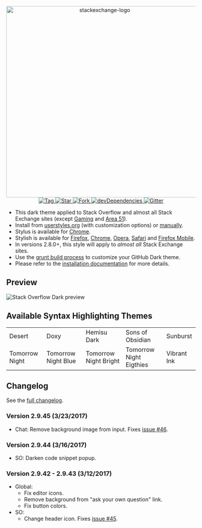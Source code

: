 <p align="center">
  <img alt="stackexchange-logo" src="https://rawgit.com/StylishThemes/logos/master/se.dark/sedark.svg" width="508">
  <br>
  <a href="https://github.com/StylishThemes/Stackoverflow-Dark/tags">
    <img src="https://img.shields.io/github/tag/StylishThemes/Stackoverflow-Dark.svg?label=%20tag%20" alt="Tag">
  </a>
  <a href="https://github.com/StylishThemes/Stackoverflow-Dark/stargazers">
    <img src="http://github-svg-buttons.herokuapp.com/star.svg?user=StylishThemes&repo=Stackoverflow-Dark&style=flat&background=007ec6" alt="Star">
  </a>
  <a href="http://github.com/StylishThemes/Stackoverflow-Dark/fork">
    <img src="http://github-svg-buttons.herokuapp.com/fork.svg?user=StylishThemes&repo=Stackoverflow-Dark&style=flat&background=007ec6" alt="Fork">
  </a>
  <a href="https://david-dm.org/StylishThemes/Stackoverflow-Dark?type=dev">
    <img src="https://img.shields.io/david/dev/StylishThemes/Stackoverflow-Dark.svg?label=%20devDependencies%20" alt="devDependencies">
  </a>
  <a href="https://gitter.im/StylishThemes/Lobby">
    <img src="https://img.shields.io/gitter/room/StylishThemes/Stackoverflow-Dark.js.svg?maxAge=2592000" alt="Gitter">
  </a>
</p>

- This dark theme applied to Stack Overflow and almost all Stack Exchange sites (except [Gaming](http://gaming.stackexchange.com/) and [Area 51](http://area51.stackexchange.com/)).
- Install from [userstyles.org](http://userstyles.org/styles/35345) (with customization options) or [manually](https://raw.githubusercontent.com/StylishThemes/Stackoverflow-Dark/master/stackoverflow-dark.css).
- Stylus is available for [Chrome](https://chrome.google.com/webstore/detail/stylus/clngdbkpkpeebahjckkjfobafhncgmne).
- Stylish is available for [Firefox](https://addons.mozilla.org/en-US/firefox/addon/2108/), [Chrome](https://chrome.google.com/extensions/detail/fjnbnpbmkenffdnngjfgmeleoegfcffe), [Opera](https://addons.opera.com/en/extensions/details/stylish/), [Safari](http://sobolev.us/stylish/) and [Firefox Mobile](https://addons.mozilla.org/en-US/firefox/addon/2108/).
- In versions 2.8.0+, this style will apply to *almost all* Stack Exchange sites.
- Use the [grunt build process](https://github.com/StylishThemes/StackOverflow-Dark/wiki/Build) to customize your GitHub Dark theme.
- Please refer to the [installation documentation](https://github.com/StylishThemes/StackOverflow-Dark/wiki/Install) for more details.

## Preview

![Stack Overflow Dark preview](http://StylishThemes.github.com/StackOverflow-Dark/images/screenshots/after.png)

## Available Syntax Highlighting Themes

|                |                      |                       |                         |             |
|----------------|----------------------|-----------------------|-------------------------|-------------|
| Desert         | Doxy                 | Hemisu Dark           | Sons of Obsidian        | Sunburst    |
| Tomorrow Night | Tomorrow Night Blue  | Tomorrow Night Bright | Tomorrow Night Eigthies | Vibrant Ink |

## Changelog

See the [full changelog](https://github.com/StylishThemes/Stackoverflow-Dark/wiki).

### Version 2.9.45 (3/23/2017)

* Chat: Remove background image from input. Fixes [issue #46](https://github.com/StylishThemes/StackOverflow-Dark/issues/46).

### Version 2.9.44 (3/16/2017)

* SO: Darken code snippet popup.

### Version 2.9.42 - 2.9.43 (3/12/2017)

* Global:
  * Fix editor icons.
  * Remove background from "ask your own question" link.
  * Fix button colors.
* SO:
  * Change header icon. Fixes [issue #45](https://github.com/StylishThemes/StackOverflow-Dark/issues/45).
